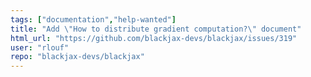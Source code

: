 ```yaml
---
tags: ["documentation","help-wanted"]
title: "Add \"How to distribute gradient computation?\" document"
html_url: "https://github.com/blackjax-devs/blackjax/issues/319"
user: "rlouf"
repo: "blackjax-devs/blackjax"
---
```


